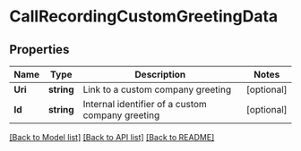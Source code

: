 # CallRecordingCustomGreetingData

## Properties

Name | Type | Description | Notes
------------ | ------------- | ------------- | -------------
**Uri** | **string** | Link to a custom company greeting | [optional] 
**Id** | **string** | Internal identifier of a custom company greeting | [optional] 

[[Back to Model list]](../README.md#documentation-for-models) [[Back to API list]](../README.md#documentation-for-api-endpoints) [[Back to README]](../README.md)


